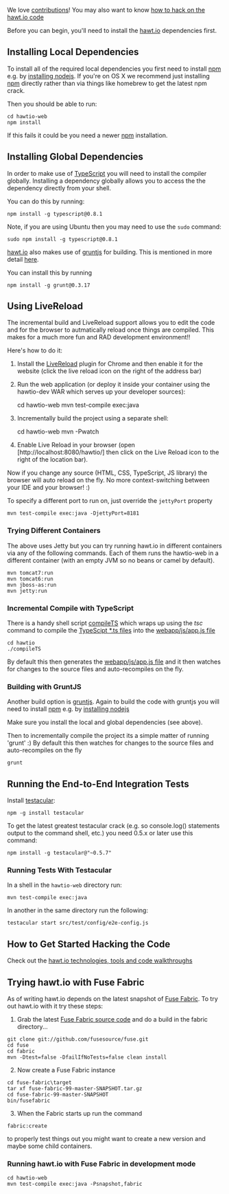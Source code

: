 We love [contributions](http://hawt.io/contributing/index.html)! You may also want to know [how to hack on the hawt.io code](http://hawt.io/developers/index.html)

Before you can begin, you'll need to install the [hawt.io](http://hawt.io/) dependencies first.

## Installing Local Dependencies

To install all of the required local dependencies you first need to install [npm](https://npmjs.org/) e.g. by [installing nodejs](http://nodejs.org/). If you're on OS X we recommend just installing [npm](https://npmjs.org/) directly rather than via things like homebrew to get the latest npm crack.

Then you should be able to run:

    cd hawtio-web
    npm install

If this fails it could be you need a newer [npm](https://npmjs.org/) installation.

## Installing Global Dependencies

In order to make use of [TypeScript](http://typescriptlang.org/) you will need to install the compiler globally. Installing a dependency globally allows you to access the the dependency directly from your shell.

You can do this by running:

    npm install -g typescript@0.8.1

Note, if you are using Ubuntu then you may need to use the `sudo` command:

    sudo npm install -g typescript@0.8.1
    
[hawt.io](http://hawt.io/) also makes use of [gruntjs](http://gruntjs.com/) for building. This is mentioned in more detail [here](http://hawt.io/building/index.html#Building_with_GruntJS).

You can install this by running

    npm install -g grunt@0.3.17

## Using LiveReload

The incremental build and LiveReload support allows you to edit the code and for the browser to autmatically reload once things are compiled. This makes for a much more fun and RAD development environment!!

Here's how to do it:

 1. Install the [LiveReload](https://chrome.google.com/webstore/detail/livereload/jnihajbhpnppcggbcgedagnkighmdlei) plugin for Chrome and then enable it for the website (click the live reload icon on the right of the address bar)

 2. Run the web application (or deploy it inside your container using the hawtio-dev WAR which serves up your developer sources):

    cd hawtio-web
    mvn test-compile exec:java

 3. Incrementally build the project using a separate shell:

    cd hawtio-web
    mvn -Pwatch

 4. Enable Live Reload in your browser (open [http://localhost:8080/hawtio/] then click on the Live Reload icon to the right of the location bar).

Now if you change any source (HTML, CSS, TypeScript, JS library) the browser will auto reload on the fly. No more context-switching between your IDE and your browser! :)

To specify a different port to run on, just override the `jettyPort` property

    mvn test-compile exec:java -DjettyPort=8181

### Trying Different Containers

The above uses Jetty but you can try running hawt.io in different containers via any of the following commands. Each of them runs the hawtio-web in a different container (with an empty JVM so no beans or camel by default).

    mvn tomcat7:run
    mvn tomcat6:run
    mvn jboss-as:run
    mvn jetty:run

### Incremental Compile with TypeScript

There is a handy shell script [compileTS](https://github.com/hawtio/hawtio/blob/master/hawtio/compileTS) which wraps up using the _tsc_ command to compile the [TypeScipt *.ts files](https://github.com/hawtio/hawtio/tree/master/hawtio/src/main/webapp/js) into the [webapp/js/app.js file](https://github.com/hawtio/hawtio/blob/master/hawtio/src/main/webapp/js/app.js)

    cd hawtio
    ./compileTS

By default this then generates the [webapp/js/app.js file](https://github.com/hawtio/hawtio/blob/master/hawtio/src/main/webapp/js/app.js) and it then watches for changes to the source files and auto-recompiles on the fly.

### Building with GruntJS

Another build option is [gruntjs](http://gruntjs.com/). Again to build the code with gruntjs you will need to install [npm](https://npmjs.org/) e.g. by [installing nodejs](http://nodejs.org/)

Make sure you install the local and global dependencies (see above).

Then to incrementally compile the project its a simple matter of running 'grunt' :) By default this then watches for changes to the source files and auto-recompiles on the fly

    grunt

## Running the End-to-End Integration Tests

Install [testacular](http://vojtajina.github.com/testacular/):

    npm -g install testacular

To get the latest greatest testacular crack (e.g. so console.log() statements output to the command shell, etc.) you need 0.5.x or later use this command:

    npm install -g testacular@"~0.5.7"


### Running Tests With Testacular

In a shell in the `hawtio-web` directory run:

    mvn test-compile exec:java

In another in the same directory run the following:

    testacular start src/test/config/e2e-config.js


## How to Get Started Hacking the Code

Check out the [hawt.io technologies, tools and code walkthroughs](http://hawt.io/developers/index.html)

## Trying hawt.io with Fuse Fabric

As of writing hawt.io depends on the latest snapshot of [Fuse Fabric](http://fuse.fusesource.org/fabric/). To try out hawt.io with it try these steps:

  1. Grab the latest [Fuse Fabric source code](http://fuse.fusesource.org/source.html) and do a build in the fabric directory...

    git clone git://github.com/fusesource/fuse.git
    cd fuse
    cd fabric
    mvn -Dtest=false -DfailIfNoTests=false clean install

  2. Now create a Fuse Fabric instance

    cd fuse-fabric\target
    tar xf fuse-fabric-99-master-SNAPSHOT.tar.gz
    cd fuse-fabric-99-master-SNAPSHOT
    bin/fusefabric

  3. When the Fabric starts up run the command

    fabric:create

  to properly test things out you might want to create a new version and maybe some child containers.

### Running hawt.io with Fuse Fabric in development mode

    cd hawtio-web
    mvn test-compile exec:java -Psnapshot,fabric

